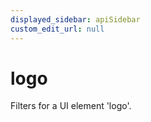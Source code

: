 ```yaml
---
displayed_sidebar: apiSidebar
custom_edit_url: null
---
```

# logo

Filters for a UI element 'logo'.

